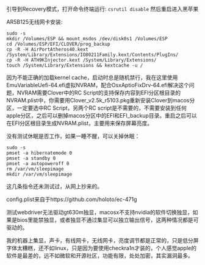 引导到Recovery模式，打开命令终端运行: ```csrutil disable```
然后重启进入黑苹果

AR5B125无线网卡安装: 
```
sudo -s
mkdir /Volumes/ESP && mount_msdos /dev/disk0s1 /Volumes/ESP
cd /Volumes/ESP/EFI/CLOVER/prog_backup
cp -R -H AirPortAtheros40.kext /System/Library/Extensions/IO80211Family.kext/Contents/PlugIns/
cp -R -H ATH9KInjector.kext /System/Library/Extensions/
touch /System/Library/Extensions && kextcache -u /
```

因为不能正确的加载kernel cache，启动时总是随机禁行，我在这里使用EmuVariableUefi-64.efi虚拟NVRAM，配合OsxAptioFixDrv-64.efi解决这个问题，NVRAM需要Clover中的RC Script的支持保存内容到EFI分区根目录的NVRAM.plist中，你需要用Clover_v2.5k_r5103.pkg重新安装Clover到macos分区，一定要选中RC Script，另两个RC script是不需要的，不需要安装到任何apple分区，之后可以删掉macos分区中的EFI和EFI_backup目录。重启之后可以在EFI分区根目录生成NVRAM.plist，主要用来保存屏幕亮度。

没有测试休眠是否工作，如果一睡不醒，可以关掉休眠：
```
sudo -s
pmset -a hibernatemode 0
pmset -a standby 0
pmset -a autopoweroff 0
rm /var/vm/sleepimage
mkdir /var/vm/sleepimage
```
这几条指令还未测试过，从网上抄来的。

config.plist来自于https://github.com/holoto/ec-471g

测试webdriver无法驱动gt630m独显，macosx不支持nvidia的软件切换独显，如果是bios里能禁独显，或者独显不通过集显可以独立输出信号，这两种情况都是可驱动的。

我的机器上集显，声卡，有线网卡，无线网卡，亮度调节都是正常的，只是低分屏字体太糟糕，还不如linux，只是因为要使用checkra1n才装的，个人感觉apple的软件是最差的，远不如微软和开源社区，功能有限，处处加密，其实漏洞最多。
